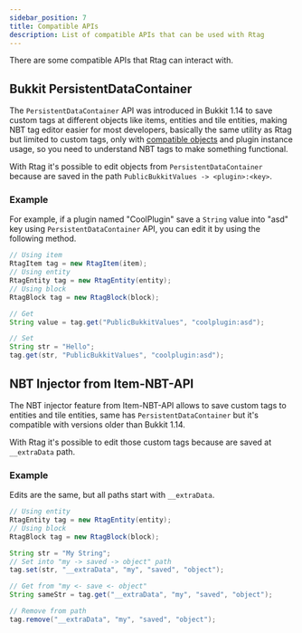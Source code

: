 ```yaml
---
sidebar_position: 7
title: Compatible APIs
description: List of compatible APIs that can be used with Rtag
---
```


There are some compatible APIs that Rtag can interact with.

## Bukkit PersistentDataContainer

The `PersistentDataContainer` API was introduced in Bukkit 1.14 to save custom tags at different objects like items, entities and tile entities, making NBT tag editor easier for most developers, basically the same utility as Rtag but limited to custom tags, only with [compatible objects](intro/#compatible-objects) and plugin instance usage, so you need to understand NBT tags to make something functional.

With Rtag it's possible to edit objects from `PersistentDataContainer` because are saved in the path `PublicBukkitValues -> <plugin>:<key>`.

### Example

For example, if a plugin named "CoolPlugin" save a `String` value into "asd" key using `PersistentDataContainer` API, you can edit it by using the following method.

```java
// Using item
RtagItem tag = new RtagItem(item);
// Using entity
RtagEntity tag = new RtagEntity(entity);
// Using block
RtagBlock tag = new RtagBlock(block);

// Get
String value = tag.get("PublicBukkitValues", "coolplugin:asd");

// Set
String str = "Hello";
tag.get(str, "PublicBukkitValues", "coolplugin:asd");
```

## NBT Injector from Item-NBT-API

The NBT injector feature from Item-NBT-API allows to save custom tags to entities and tile entities, same has `PersistentDataContainer` but it's compatible with versions older than Bukkit 1.14.

With Rtag it's possible to edit those custom tags because are saved at `__extraData` path.

### Example

Edits are the same, but all paths start with `__extraData`.

```java
// Using entity
RtagEntity tag = new RtagEntity(entity);
// Using block
RtagBlock tag = new RtagBlock(block);

String str = "My String";
// Set into "my -> saved -> object" path
tag.set(str, "__extraData", "my", "saved", "object");

// Get from "my <- save <- object"
String sameStr = tag.get("__extraData", "my", "saved", "object");

// Remove from path
tag.remove("__extraData", "my", "saved", "object");
```
